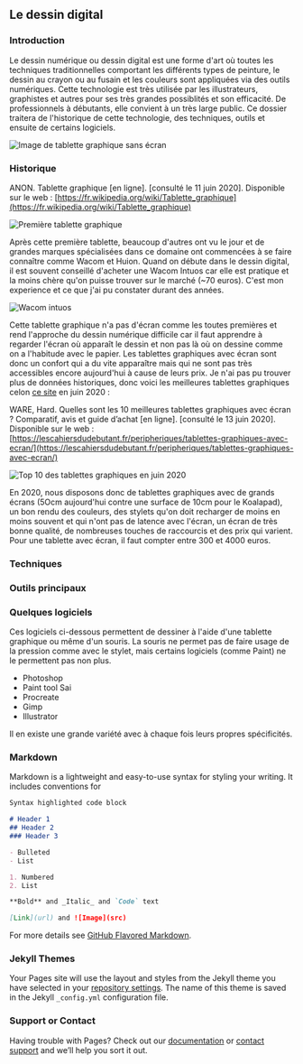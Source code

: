 ## Le dessin digital

### Introduction

Le dessin numérique ou  dessin digital  est une forme d'art où toutes les techniques traditionnelles comportant les différents types de peinture, le dessin au crayon ou au fusain et les couleurs sont appliquées via des outils numériques. Cette technologie est très utilisée par les illustrateurs, graphistes et autres pour ses très grandes possiblités et son efficacité. De professionnels à débutants, elle convient à un très large public. 
Ce dossier traitera de l'historique de cette technologie, des techniques, outils et ensuite de certains logiciels.

![Image de tablette graphique sans écran](https://lescahiersdudebutant.fr/wp-content/uploads/2019/10/meilleure-tablette-graphique.jpg)

### Historique
ANON. Tablette graphique [en ligne]. [consulté le 11 juin 2020]. Disponible sur le web : [https://fr.wikipedia.org/wiki/Tablette_graphique](https://fr.wikipedia.org/wiki/Tablette_graphique)

![Première tablette graphique](https://i58.servimg.com/u/f58/18/73/43/70/travai10.png)

Après cette première tablette, beaucoup d'autres ont vu le jour et de grandes marques spécialisées dans ce domaine ont commencées à se faire connaître comme Wacom et Huion. Quand on débute dans le dessin digital, il est souvent conseillé d'acheter une Wacom Intuos car elle est pratique et la moins chère qu'on puisse trouver sur le marché (~70 euros). C'est mon experience et ce que j'ai pu constater durant des années. 

![Wacom intuos](https://http2.mlstatic.com/tableta-digitalizadora-wacom-intuos-draw-creative-pen-tablet-D_NQ_NP_815905-MEC31354633379_072019-O.jpg)

Cette tablette graphique n'a pas d'écran comme les toutes premières et rend l'approche du dessin numérique difficile car il faut apprendre à regarder l'écran où apparaît le dessin et non pas là où on dessine comme on a l'habitude avec le papier. Les tablettes graphiques avec écran sont donc un confort qui a du vite apparaître mais qui ne sont pas très accessibles encore aujourd'hui à cause de leurs prix. Je n'ai pas pu trouver plus de données historiques, donc voici les meilleures tablettes graphiques celon [ce site](https://lescahiersdudebutant.fr/peripheriques/tablettes-graphiques-avec-ecran/) en juin 2020 : 

WARE, Hard. Quelles sont les 10 meilleures tablettes graphiques avec écran ? Comparatif, avis et guide d’achat [en ligne]. [consulté le 13 juin 2020]. Disponible sur le web : [https://lescahiersdudebutant.fr/peripheriques/tablettes-graphiques-avec-ecran/](https://lescahiersdudebutant.fr/peripheriques/tablettes-graphiques-avec-ecran/)

![Top 10 des tablettes graphiques en juin 2020](https://i58.servimg.com/u/f58/18/73/43/70/travai11.png)

En 2020, nous disposons donc de tablettes graphiques avec de grands écrans (5Ocm aujourd'hui contre une surface de 10cm pour le Koalapad), un bon rendu des couleurs, des stylets qu'on doit recharger de moins en moins souvent et qui n'ont pas de latence avec l'écran, un écran de très bonne qualité, de nombreuses touches de raccourcis et des prix qui varient. Pour une tablette avec écran, il faut compter entre 300 et 4000 euros. 

### Techniques 

### Outils principaux

### Quelques logiciels 
Ces logiciels ci-dessous permettent de dessiner à l'aide d'une tablette graphique ou même d'un souris. La souris ne permet pas de faire usage de la pression comme avec le stylet, mais certains logiciels (comme Paint) ne le permettent pas non plus.

- Photoshop
- Paint tool Sai
- Procreate
- Gimp
- Illustrator 

Il en existe une grande variété avec à chaque fois leurs propres spécificités. 

### Markdown

Markdown is a lightweight and easy-to-use syntax for styling your writing. It includes conventions for

```markdown
Syntax highlighted code block

# Header 1
## Header 2
### Header 3

- Bulleted
- List

1. Numbered
2. List

**Bold** and _Italic_ and `Code` text

[Link](url) and ![Image](src)
```

For more details see [GitHub Flavored Markdown](https://guides.github.com/features/mastering-markdown/).

### Jekyll Themes

Your Pages site will use the layout and styles from the Jekyll theme you have selected in your [repository settings](https://github.com/WendLS/Aori/settings). The name of this theme is saved in the Jekyll `_config.yml` configuration file.

### Support or Contact

Having trouble with Pages? Check out our [documentation](https://help.github.com/categories/github-pages-basics/) or [contact support](https://github.com/contact) and we’ll help you sort it out.
